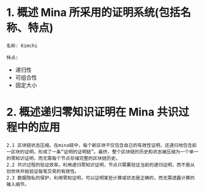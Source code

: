 # 1. 概述 Mina 所采用的证明系统(包括名称、特点)

    名称: Kimchi

    特点:

-   递归性
-   可组合性
-   固定大小

# 2. 概述递归零知识证明在 Mina 共识过程中的应用

    2.1 区块链状态压缩。在mina链中，每个新区块不仅包含自己的有效性证明，还递归地包含前一区块的证明，形成了一条“证明的证明链”。最终，整个区块链的历史和状态被压缩为一个单一的零知识证明，而无需每个节点存储完整的区块链历史。
    2.2 共识过程的验证效率。利用递归零知识证明，节点只需要验证当前的递归证明，而不是从创世块开始验证每笔交易的有效性。
    2.3 数据隐私的保护，利用零知证明，可以证明某些计算或状态是正确的，而无需透露计算的输入细节。
